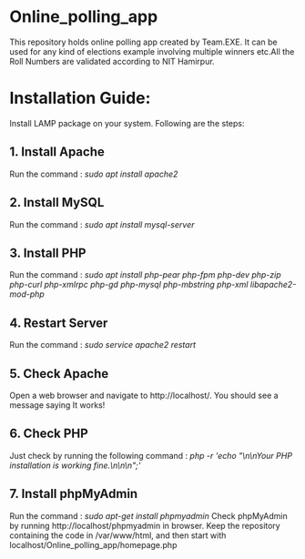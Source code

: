 # Online_polling_app
This repository holds online polling app created by Team.EXE. It can be used for any kind of elections example involving multiple winners etc.All the Roll Numbers are validated according to NIT Hamirpur.


# Installation Guide:
Install LAMP package on your system.
Following are the steps:
## 1. Install Apache
Run the command : *sudo apt install apache2*
## 2. Install MySQL
Run the command : *sudo apt install mysql-server*
## 3. Install PHP
Run the command : *sudo apt install php-pear php-fpm php-dev php-zip php-curl php-xmlrpc php-gd php-mysql php-mbstring php-xml libapache2-mod-php*
## 4. Restart Server
Run the command : *sudo service apache2 restart*
## 5. Check Apache
Open a web browser and navigate to http://localhost/. You should see a message saying It works!
## 6. Check PHP
Just check by running the following command : *php -r 'echo "\n\nYour PHP installation is working fine.\n\n\n";'*
## 7. Install phpMyAdmin
Run the command : *sudo apt-get install phpmyadmin*
Check phpMyAdmin by running http://localhost/phpmyadmin in browser.
Keep the repository containing the code in /var/www/html, and then
start with localhost/Online_polling_app/homepage.php
